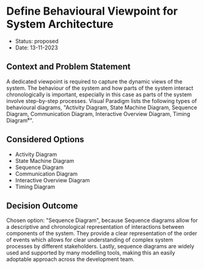 # Define Behavioural Viewpoint for System Architecture

* Status: proposed
* Date: 13-11-2023

## Context and Problem Statement

A dedicated viewpoint is required to capture the dynamic views of the system. The behaviour of the system and how parts of the system interact chronologically is important, especially in this case as parts of the system involve step-by-step processes. Visual Paradigm lists the following types of behavioural diagrams, "Activity Diagram, State Machine Diagram, Sequence Diagram, Communication Diagram, Interactive Overview Diagram, Timing Diagram⁶".

## Considered Options

* Activity Diagram
* State Machine Diagram
* Sequence Diagram
* Communication Diagram
* Interactive Overview Diagram
* Timing Diagram

## Decision Outcome

Chosen option: "Sequence Diagram", because Sequence diagrams allow for a descriptive and chronological representation of interactions between components of the system. They provide a clear representation of the order of events which allows for clear understanding of complex system processes by different stakeholders. Lastly, sequence diagrams are widely used and supported by many modelling tools, making this an easily adoptable approach across the development team.
